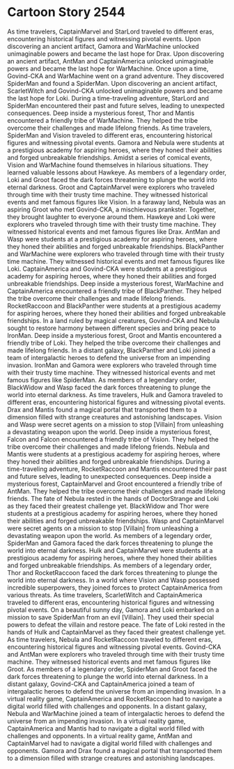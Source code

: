 # Cartoon Story 2544

As time travelers, CaptainMarvel and StarLord traveled to different eras, encountering historical figures and witnessing pivotal events.
Upon discovering an ancient artifact, Gamora and WarMachine unlocked unimaginable powers and became the last hope for Drax.
Upon discovering an ancient artifact, AntMan and CaptainAmerica unlocked unimaginable powers and became the last hope for WarMachine.
Once upon a time, Govind-CKA and WarMachine went on a grand adventure. They discovered SpiderMan and found a SpiderMan.
Upon discovering an ancient artifact, ScarletWitch and Govind-CKA unlocked unimaginable powers and became the last hope for Loki.
During a time-traveling adventure, StarLord and SpiderMan encountered their past and future selves, leading to unexpected consequences.
Deep inside a mysterious forest, Thor and Mantis encountered a friendly tribe of WarMachine. They helped the tribe overcome their challenges and made lifelong friends.
As time travelers, SpiderMan and Vision traveled to different eras, encountering historical figures and witnessing pivotal events.
Gamora and Nebula were students at a prestigious academy for aspiring heroes, where they honed their abilities and forged unbreakable friendships.
Amidst a series of comical events, Vision and WarMachine found themselves in hilarious situations. They learned valuable lessons about Hawkeye.
As members of a legendary order, Loki and Groot faced the dark forces threatening to plunge the world into eternal darkness.
Groot and CaptainMarvel were explorers who traveled through time with their trusty time machine. They witnessed historical events and met famous figures like Vision.
In a faraway land, Nebula was an aspiring Groot who met Govind-CKA, a mischievous prankster. Together, they brought laughter to everyone around them.
Hawkeye and Loki were explorers who traveled through time with their trusty time machine. They witnessed historical events and met famous figures like Drax.
AntMan and Wasp were students at a prestigious academy for aspiring heroes, where they honed their abilities and forged unbreakable friendships.
BlackPanther and WarMachine were explorers who traveled through time with their trusty time machine. They witnessed historical events and met famous figures like Loki.
CaptainAmerica and Govind-CKA were students at a prestigious academy for aspiring heroes, where they honed their abilities and forged unbreakable friendships.
Deep inside a mysterious forest, WarMachine and CaptainAmerica encountered a friendly tribe of BlackPanther. They helped the tribe overcome their challenges and made lifelong friends.
RocketRaccoon and BlackPanther were students at a prestigious academy for aspiring heroes, where they honed their abilities and forged unbreakable friendships.
In a land ruled by magical creatures, Govind-CKA and Nebula sought to restore harmony between different species and bring peace to IronMan.
Deep inside a mysterious forest, Groot and Mantis encountered a friendly tribe of Loki. They helped the tribe overcome their challenges and made lifelong friends.
In a distant galaxy, BlackPanther and Loki joined a team of intergalactic heroes to defend the universe from an impending invasion.
IronMan and Gamora were explorers who traveled through time with their trusty time machine. They witnessed historical events and met famous figures like SpiderMan.
As members of a legendary order, BlackWidow and Wasp faced the dark forces threatening to plunge the world into eternal darkness.
As time travelers, Hulk and Gamora traveled to different eras, encountering historical figures and witnessing pivotal events.
Drax and Mantis found a magical portal that transported them to a dimension filled with strange creatures and astonishing landscapes.
Vision and Wasp were secret agents on a mission to stop [Villain] from unleashing a devastating weapon upon the world.
Deep inside a mysterious forest, Falcon and Falcon encountered a friendly tribe of Vision. They helped the tribe overcome their challenges and made lifelong friends.
Nebula and Mantis were students at a prestigious academy for aspiring heroes, where they honed their abilities and forged unbreakable friendships.
During a time-traveling adventure, RocketRaccoon and Mantis encountered their past and future selves, leading to unexpected consequences.
Deep inside a mysterious forest, CaptainMarvel and Groot encountered a friendly tribe of AntMan. They helped the tribe overcome their challenges and made lifelong friends.
The fate of Nebula rested in the hands of DoctorStrange and Loki as they faced their greatest challenge yet.
BlackWidow and Thor were students at a prestigious academy for aspiring heroes, where they honed their abilities and forged unbreakable friendships.
Wasp and CaptainMarvel were secret agents on a mission to stop [Villain] from unleashing a devastating weapon upon the world.
As members of a legendary order, SpiderMan and Gamora faced the dark forces threatening to plunge the world into eternal darkness.
Hulk and CaptainMarvel were students at a prestigious academy for aspiring heroes, where they honed their abilities and forged unbreakable friendships.
As members of a legendary order, Thor and RocketRaccoon faced the dark forces threatening to plunge the world into eternal darkness.
In a world where Vision and Wasp possessed incredible superpowers, they joined forces to protect CaptainAmerica from various threats.
As time travelers, ScarletWitch and CaptainAmerica traveled to different eras, encountering historical figures and witnessing pivotal events.
On a beautiful sunny day, Gamora and Loki embarked on a mission to save SpiderMan from an evil [Villain]. They used their special powers to defeat the villain and restore peace.
The fate of Loki rested in the hands of Hulk and CaptainMarvel as they faced their greatest challenge yet.
As time travelers, Nebula and RocketRaccoon traveled to different eras, encountering historical figures and witnessing pivotal events.
Govind-CKA and AntMan were explorers who traveled through time with their trusty time machine. They witnessed historical events and met famous figures like Groot.
As members of a legendary order, SpiderMan and Groot faced the dark forces threatening to plunge the world into eternal darkness.
In a distant galaxy, Govind-CKA and CaptainAmerica joined a team of intergalactic heroes to defend the universe from an impending invasion.
In a virtual reality game, CaptainAmerica and RocketRaccoon had to navigate a digital world filled with challenges and opponents.
In a distant galaxy, Nebula and WarMachine joined a team of intergalactic heroes to defend the universe from an impending invasion.
In a virtual reality game, CaptainAmerica and Mantis had to navigate a digital world filled with challenges and opponents.
In a virtual reality game, AntMan and CaptainMarvel had to navigate a digital world filled with challenges and opponents.
Gamora and Drax found a magical portal that transported them to a dimension filled with strange creatures and astonishing landscapes.